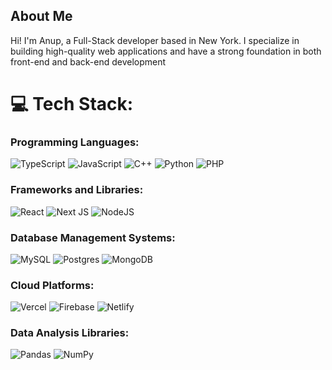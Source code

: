 ## About Me

<!--
🔭 **Building Innovative Web Applications** <br/>
🚀 **Projects**: Working on innovative web applications and AI solutions (some projects are in progress and will be shared soon)
-->

Hi! I'm Anup, a Full-Stack developer based in New York. I specialize in building high-quality web applications and have a strong foundation in both front-end and back-end development

<!-- ## 🌐 Socials: -->

# 💻 Tech Stack:
### Programming Languages:
![TypeScript](https://img.shields.io/badge/typescript-%23007ACC.svg?style=for-the-badge&logo=typescript&logoColor=white) ![JavaScript](https://img.shields.io/badge/javascript-%23323330.svg?style=for-the-badge&logo=javascript&logoColor=%23F7DF1E) ![C++](https://img.shields.io/badge/c++-%2300599C.svg?style=for-the-badge&logo=c%2B%2B&logoColor=white) ![Python](https://img.shields.io/badge/python-3670A0?style=for-the-badge&logo=python&logoColor=ffdd54) ![PHP](https://img.shields.io/badge/php-%23777BB4.svg?style=for-the-badge&logo=php&logoColor=white)

### Frameworks and Libraries:
![React](https://img.shields.io/badge/react-%2320232a.svg?style=for-the-badge&logo=react&logoColor=%2361DAFB) ![Next JS](https://img.shields.io/badge/Next-black?style=for-the-badge&logo=next.js&logoColor=white) ![NodeJS](https://img.shields.io/badge/node.js-6DA55F?style=for-the-badge&logo=node.js&logoColor=white) 
<!-- ![Express.js](https://img.shields.io/badge/express.js-%23404d59.svg?style=for-the-badge&logo=express&logoColor=%2361DAFB) -->

### Database Management Systems:
![MySQL](https://img.shields.io/badge/mysql-%2300000f.svg?style=for-the-badge&logo=mysql&logoColor=white) ![Postgres](https://img.shields.io/badge/postgres-%23316192.svg?style=for-the-badge&logo=postgresql&logoColor=white) ![MongoDB](https://img.shields.io/badge/MongoDB-%234ea94b.svg?style=for-the-badge&logo=mongodb&logoColor=white)

### Cloud Platforms:
![Vercel](https://img.shields.io/badge/vercel-%23000000.svg?style=for-the-badge&logo=vercel&logoColor=white) ![Firebase](https://img.shields.io/badge/firebase-%23039BE5.svg?style=for-the-badge&logo=firebase) ![Netlify](https://img.shields.io/badge/netlify-%23000000.svg?style=for-the-badge&logo=netlify&logoColor=#00C7B7)

### Data Analysis Libraries:
![Pandas](https://img.shields.io/badge/pandas-%23150458.svg?style=for-the-badge&logo=pandas&logoColor=white) ![NumPy](https://img.shields.io/badge/numpy-%23013243.svg?style=for-the-badge&logo=numpy&logoColor=white)

<!-- # 📊 GitHub Stats: -->
<!--![](https://github-readme-stats.vercel.app/api?username=devanup&theme=dark&hide_border=true&include_all_commits=false&count_private=true)<br/>-->
<!--![](https://github-readme-streak-stats.herokuapp.com/?user=devanup&theme=dark&hide_border=true)<br/>-->
<!-- ![](https://github-readme-stats.vercel.app/api/top-langs/?username=devanup&theme=dark&hide_border=true&include_all_commits=false&count_private=true&layout=compact) -->

<!-- [![](https://visitcount.itsvg.in/api?id=devanup&icon=0&color=0)](https://visitcount.itsvg.in) -->

<!-- ## 🏆 GitHub Trophies
![](https://github-profile-trophy.vercel.app/?username=devanup&theme=radical&no-frame=false&no-bg=true&margin-w=4)
-->
